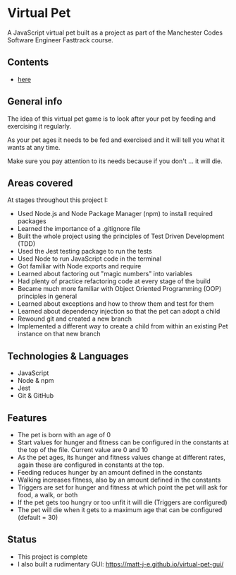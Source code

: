 # Virtual Pet

A JavaScript virtual pet built as a project as part of the Manchester Codes Software Engineer Fasttrack course.


## Contents
* [here](#general-info)

## General info

The idea of this virtual pet game is to look after your pet by feeding and exercising it regularly.

As your pet ages it needs to be fed and exercised and it will tell you what it wants at any time.

Make sure you pay attention to its needs because if you don't ... it will die.


## Areas covered

At stages throughout this project I:

* Used Node.js and Node Package Manager (npm) to install required packages
* Learned the importance of a .gitignore file
* Built the whole project using the principles of Test Driven Development (TDD)
* Used the Jest testing package to run the tests
* Used Node to run JavaScript code in the terminal 
* Got familiar with Node exports and require
* Learned about factoring out "magic numbers" into variables
* Had plenty of practice refactoring code at every stage of the build
* Became much more familiar with Object Oriented Programming (OOP) principles in general
* Learned about exceptions and how to throw them and test for them
* Learned about dependency injection so that the pet can adopt a child
* Rewound git and created a new branch
* Implemented a different way to create a child from within an existing Pet instance on that new branch


## Technologies & Languages

* JavaScript
* Node & npm
* Jest
* Git & GitHub


## Features

* The pet is born with an age of 0
* Start values for hunger and fitness can be configured in the constants at the top of the file. Current value are 0 and 10
* As the pet ages, its hunger and fitness values change at different rates, again these are configured in constants at the top.
* Feeding reduces hunger by an amount defined in the constants
* Walking increases fitness, also by an amount defined in the constants
* Triggers are set for hunger and fitness at which point the pet will ask for food, a walk, or both
* If the pet gets too hungry or too unfit it will die (Triggers are configured)
* The pet will die when it gets to a maximum age that can be configured (default = 30)


## Status
* This project is complete
* I also built a rudimentary GUI: https://matt-j-e.github.io/virtual-pet-gui/
